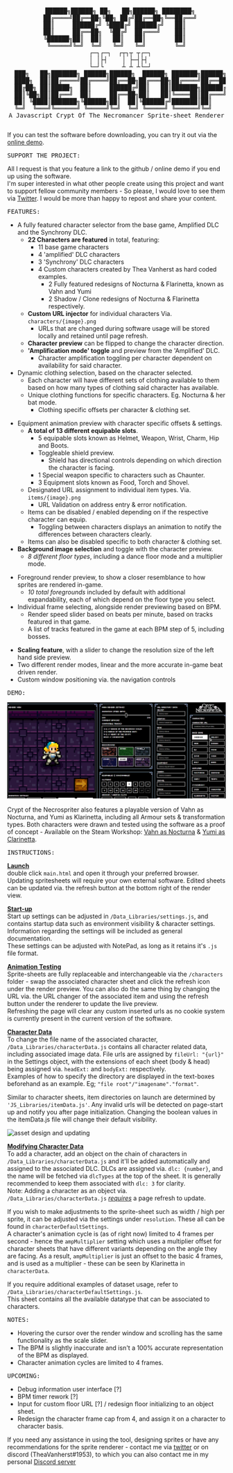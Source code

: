 <pre><p align="center">
  ██████╗██████╗ ██╗   ██╗██████╗ ████████╗
  ██╔════╝██╔══██╗╚██╗ ██╔╝██╔══██╗╚══██╔══╝
  ██║     ██████╔╝ ╚████╔╝ ██████╔╝   ██║   
  ██║     ██╔══██╗  ╚██╔╝  ██╔═══╝    ██║   
  ╚██████╗██║  ██║   ██║   ██║        ██║   
   ╚═════╝╚═╝  ╚═╝   ╚═╝   ╚═╝        ╚═╝   
  ┌─┐┌─┐  ┌┬┐┬ ┬┌─┐
  │ │├┤    │ ├─┤├┤ 
  └─┘└     ┴ ┴ ┴└─┘
  ███╗   ██╗███████╗ ██████╗██████╗  ██████╗ ███████╗██████╗ ██████╗ ██╗████████╗███████╗██████╗ 
  ████╗  ██║██╔════╝██╔════╝██╔══██╗██╔═══██╗██╔════╝██╔══██╗██╔══██╗██║╚══██╔══╝██╔════╝██╔══██╗
  ██╔██╗ ██║█████╗  ██║     ██████╔╝██║   ██║███████╗██████╔╝██████╔╝██║   ██║   █████╗  ██████╔╝
  ██║╚██╗██║██╔══╝  ██║     ██╔══██╗██║   ██║╚════██║██╔═══╝ ██╔══██╗██║   ██║   ██╔══╝  ██╔══██╗
  ██║ ╚████║███████╗╚██████╗██║  ██║╚██████╔╝███████║██║     ██║  ██║██║   ██║   ███████╗██║  ██║
  ╚═╝  ╚═══╝╚══════╝ ╚═════╝╚═╝  ╚═╝ ╚═════╝ ╚══════╝╚═╝     ╚═╝  ╚═╝╚═╝   ╚═╝   ╚══════╝╚═╝  ╚═╝
A Javascript Crypt Of The Necromancer Sprite-sheet Renderer
</p></pre>

If you can test the software before downloading, you can try it out via the [online demo][1].<br>

<pre>SUPPORT THE PROJECT:</pre>
All I request is that you feature a link to the github / online demo if you end up using the software.<br>
I'm super interested in what other people create using this project and want to support fellow community members - 
So please, I would love to see them via [Twitter][4]. I would be more than happy to repost and share your content.

[1]: https://theavanherst.github.io/Crypt-Of-The-NecroSpriter/main.html
[4]: https://twitter.com/TheaVanherst

<pre>FEATURES:</pre>
* A fully featured character selector from the base game, Amplified DLC and the Synchrony DLC.
  - **22 Characters are featured** in total, featuring:
    * 11 base game characters
    * 4 'amplified' DLC characters
    * 3 'Synchrony' DLC characters
    * 4 Custom characters created by Thea Vanherst as hard coded examples.
      - 2 Fully featured redesigns of Nocturna & Flarinetta, known as Vahn and Yumi
      - 2 Shadow / Clone redesigns of Nocturna & Flarinetta respectively.
  - **Custom URL injector** for individual characters  Via. `characters/{image}.png`
    * URLs that are changed during software usage will be stored locally and retained until page refresh.
  - **Character preview** can be flipped to change the character direction.
  - **'Amplification mode' toggle** and preview from the 'Amplified' DLC.
    * Character amplification toggling per character dependent on availability for said character.
* Dynamic clothing selection, based on the character selected.
  - Each character will have different sets of clothing available to them based on how many types of clothing said character has available.
  - Unique clothing functions for specific characters. Eg. Nocturna & her bat mode.
    * Clothing specific offsets per character & clothing set.
- Equipment animation preview with character specific offsets & settings.
  - **A total of 13 different equipable slots**.
    * 5 equipable slots known as Helmet, Weapon, Wrist, Charm, Hip and Boots.
    * Toggleable shield preview.
      - Shield has directional controls depending on which direction the character is facing.
    * 1 Special weapon specific to characters such as Chaunter.
    * 3 Equipment slots known as Food, Torch and Shovel.
  - Designated URL assignment to individual item types. Via. `items/{image}.png`
    * URL Validation on address entry & error notification.
  - Items can be disabled / enabled depending on if the respective character can equip.
    * Toggling between characters displays an animation to notify the differences between characters clearly.
  - Items can also be disabled specific to both character & clothing set.
- **Background image selection** and toggle with the character preview.
  - _8 different floor types_, including a dance floor mode and a multiplier mode.
* Foreground render preview, to show a closer resemblance to how sprites are rendered in-game.
  - _10 total foregrounds_ included by default with additional expandability, each of which depend on the floor type you select.
* Individual frame selecting, alongside render previewing based on BPM.
  - Render speed slider based on beats per minute, based on tracks featured in that game.
  - A list of tracks featured in the game at each BPM step of 5, including bosses.
- **Scaling feature**, with a slider to change the resolution size of the left hand side preview.
- Two different render modes, linear and the more accurate in-game beat driven render.
- Custom window positioning via. the navigation controls

<pre>DEMO:</pre>

<picture>
  <img alt="directory changing" src="./DEMO_Images/url_Changer_Demo.gif">
</picture>

Crypt of the Necrospriter also features a playable version of Vahn as Nocturna, and Yumi as Klarinetta, including all Armour sets & transformation types.
Both characters were drawn and tested using the software as a proof of concept - Available on the Steam Workshop: [Vahn as Nocturna][2] & [Yumi as Clarinetta][3].

[2]: https://steamcommunity.com/sharedfiles/filedetails/?id=2893560157
[3]: https://steamcommunity.com/sharedfiles/filedetails/?id=2959125647

<pre>INSTRUCTIONS:</pre>

<u>**Launch**</u><br>
double click `main.html` and open it through your preferred browser.<br>
Updating spritesheets will require your own external software. Edited sheets can be updated via. the refresh button at the bottom right of the render view.

<u>**Start-up**</u><br>
Start up settings can be adjusted in `/Data_Libraries/settings.js`, and contains startup data such as environment visibility & character settings.<br>
Information regarding the settings will be included as general documentation.<br>
These settings can be adjusted with NotePad, as long as it retains it's `.js` file format.

<u>**Animation Testing**</u><br>
Sprite-sheets are fully replaceable and interchangeable via the `/characters` folder - swap the associated character sheet and click the refresh icon under the render preview.
You can also do the same thing by changing the URL via. the URL changer of the associated item and using the refresh button under the renderer to update the live preview.<br>
Refreshing the page will clear any custom inserted urls as no cookie system is currently present in the current version of the software.<br>

<u>**Character Data**</u><br>
To change the file name of the associated character, `/Data_Libraries/characterData.js` contains all character related data, including associated image data.
File urls are assigned by `fileUrl: "{url}"` in the Settings object, with the extensions of each sheet (body & head) being assigned via. `headExt:` and `bodyExt:` respectively.<br>
Examples of how to specify the directory are displayed in the text-boxes beforehand as an example. Eg; `"file root"/"imagename"."format"`.<br>

Similar to character sheets, item directories on launch are determined by `'JS_Libraries/itemData.js'`.
Any invalid urls will be detected on page-start up and notify you after page initialization.
Changing the boolean values in the itemData.js file will change their default visibility.

<picture>
  <img alt="asset design and updating" src="./DEMO_Images/weapon_Update_Demo.gif">
</picture>

<u>**Modifying Character Data**</u><br>
To add a character, add an object on the chain of characters in `/Data_Libraries/characterData.js` and it'll be added automatically and assigned to the associated DLC.
DLCs are assigned via. `dlc: {number}`, and the name will be fetched via `dlcTypes` at the top of the sheet. It is generally recommended to keep them associated with `dlc: 3` for clarity.<br>
Note: Adding a character as an object via. `/Data_Libraries/characterData.js` <u><i>requires</i></u> a page refresh to update.

If you wish to make adjustments to the sprite-sheet such as width / high per sprite, it can be adjusted via the settings under `resolution`. These all can be found in `characterDefaultSettings`.<br>
A character's animation cycle is (as of right now) limited to 4 frames per second - hence the `ampMultiplier` setting which uses a multiplier offset for character sheets that have different variants depending on the angle they are facing.
As a result, `ampMultiplier` is just an offset to the basic 4 frames, and is used as a multiplier - these can be seen by Klarinetta in `characterData`.<br>

If you require additional examples of dataset usage, refer to `/Data_Libraries/characterDefaultSettings.js`.<br>
This sheet contains all the available datatype that can be associated to characters.<br>

<pre>NOTES:</pre>

- Hovering the cursor over the render window and scrolling has the same functionality as the scale slider.
- The BPM is slightly inaccurate and isn't a 100% accurate representation of the BPM as displayed.
- Character animation cycles are limited to 4 frames.

<pre>UPCOMING:</pre>

- Debug information user interface [?]
- BPM timer rework [?]
- Input for custom floor URL [?] / redesign floor initializing to an object sheet.
- Redesign the character frame cap from 4, and assign it on a character to character basis.

If you need any assistance in using the tool, designing sprites or have any
recommendations for the sprite renderer - contact me via [twitter][4] or on discord (TheaVanherst#1953), to which you can also contact me in my personal [Discord server][5]

[5]: https://discord.gg/uGK8yXfPKp
